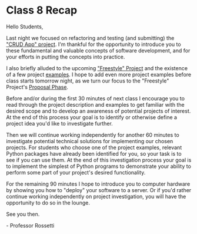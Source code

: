# Class 8 Recap

Hello Students,

Last night we focused on refactoring and testing (and submitting) the ["CRUD App" project](https://github.com/prof-rossetti/nyu-info-2335-70-201706/blob/master/projects/crud-app/project.md). I'm thankful for the opportunity to introduce you to these fundamental and valuable concepts of software development, and for your efforts in putting the concepts into practice.

I also briefly alluded to the upcoming ["Freestyle" Project](https://github.com/prof-rossetti/nyu-info-2335-70-201706/blob/master/projects/freestyle/project.md) and the existence of a few project [examples](https://github.com/prof-rossetti/nyu-info-2335-70-201706/tree/master/projects/freestyle/examples). I hope to add even more project examples before class starts tomorrow night, as we turn our focus to the "Freestyle" Project's [Proposal Phase](https://github.com/prof-rossetti/nyu-info-2335-70-201706/blob/master/projects/freestyle/project.md#proposal-phase).

Before and/or during the first 30 minutes of next class I encourage you to read through the project description and examples to get familiar with the desired scope and to develop an awareness of potential projects of interest. At the end of this process your goal is to identify or otherwise define a project idea you'd like to investigate further.

Then we will continue working independently for another 60 minutes to investigate potential technical solutions for implementing our chosen projects. For students who choose one of the project examples, relevant Python packages have already been identified for you, so your task is to see if you can use them. At the end of this investigation process your goal is to implement the simplest of Python programs to demonstrate your ability to perform some part of your project's desired functionality.

For the remaining 90 minutes I hope to introduce you to computer hardware by showing you how to "deploy" your software to a server. Or if you'd rather continue working independently on project investigation, you will have the opportunity to do so in the lounge.

See you then.

\- Professor Rossetti

